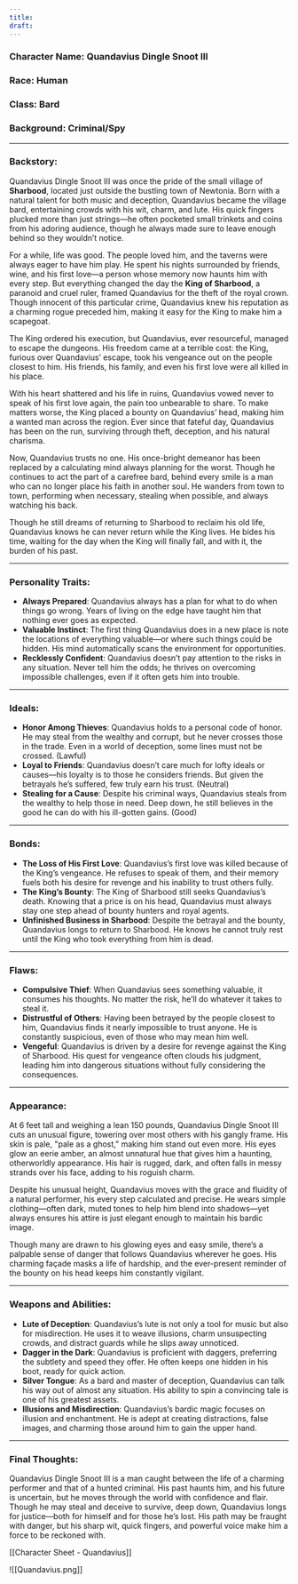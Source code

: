 ```yaml
---
title: 
draft:
---
```

### **Character Name**: Quandavius Dingle Snoot III

### **Race**: Human

### **Class**: Bard

### **Background**: Criminal/Spy

---

### **Backstory**:

Quandavius Dingle Snoot III was once the pride of the small village of **Sharbood**, located just outside the bustling town of Newtonia. Born with a natural talent for both music and deception, Quandavius became the village bard, entertaining crowds with his wit, charm, and lute. His quick fingers plucked more than just strings—he often pocketed small trinkets and coins from his adoring audience, though he always made sure to leave enough behind so they wouldn’t notice.

For a while, life was good. The people loved him, and the taverns were always eager to have him play. He spent his nights surrounded by friends, wine, and his first love—a person whose memory now haunts him with every step. But everything changed the day the **King of Sharbood**, a paranoid and cruel ruler, framed Quandavius for the theft of the royal crown. Though innocent of this particular crime, Quandavius knew his reputation as a charming rogue preceded him, making it easy for the King to make him a scapegoat.

The King ordered his execution, but Quandavius, ever resourceful, managed to escape the dungeons. His freedom came at a terrible cost: the King, furious over Quandavius’ escape, took his vengeance out on the people closest to him. His friends, his family, and even his first love were all killed in his place.

With his heart shattered and his life in ruins, Quandavius vowed never to speak of his first love again, the pain too unbearable to share. To make matters worse, the King placed a bounty on Quandavius’ head, making him a wanted man across the region. Ever since that fateful day, Quandavius has been on the run, surviving through theft, deception, and his natural charisma.

Now, Quandavius trusts no one. His once-bright demeanor has been replaced by a calculating mind always planning for the worst. Though he continues to act the part of a carefree bard, behind every smile is a man who can no longer place his faith in another soul. He wanders from town to town, performing when necessary, stealing when possible, and always watching his back.

Though he still dreams of returning to Sharbood to reclaim his old life, Quandavius knows he can never return while the King lives. He bides his time, waiting for the day when the King will finally fall, and with it, the burden of his past.

---

### **Personality Traits**:

- **Always Prepared**: Quandavius always has a plan for what to do when things go wrong. Years of living on the edge have taught him that nothing ever goes as expected.
- **Valuable Instinct**: The first thing Quandavius does in a new place is note the locations of everything valuable—or where such things could be hidden. His mind automatically scans the environment for opportunities.
- **Recklessly Confident**: Quandavius doesn’t pay attention to the risks in any situation. Never tell him the odds; he thrives on overcoming impossible challenges, even if it often gets him into trouble.

---

### **Ideals**:

- **Honor Among Thieves**: Quandavius holds to a personal code of honor. He may steal from the wealthy and corrupt, but he never crosses those in the trade. Even in a world of deception, some lines must not be crossed. (Lawful)
- **Loyal to Friends**: Quandavius doesn’t care much for lofty ideals or causes—his loyalty is to those he considers friends. But given the betrayals he’s suffered, few truly earn his trust. (Neutral)
- **Stealing for a Cause**: Despite his criminal ways, Quandavius steals from the wealthy to help those in need. Deep down, he still believes in the good he can do with his ill-gotten gains. (Good)

---

### **Bonds**:

- **The Loss of His First Love**: Quandavius’s first love was killed because of the King’s vengeance. He refuses to speak of them, and their memory fuels both his desire for revenge and his inability to trust others fully.
- **The King’s Bounty**: The King of Sharbood still seeks Quandavius’s death. Knowing that a price is on his head, Quandavius must always stay one step ahead of bounty hunters and royal agents.
- **Unfinished Business in Sharbood**: Despite the betrayal and the bounty, Quandavius longs to return to Sharbood. He knows he cannot truly rest until the King who took everything from him is dead.

---

### **Flaws**:

- **Compulsive Thief**: When Quandavius sees something valuable, it consumes his thoughts. No matter the risk, he’ll do whatever it takes to steal it.
- **Distrustful of Others**: Having been betrayed by the people closest to him, Quandavius finds it nearly impossible to trust anyone. He is constantly suspicious, even of those who may mean him well.
- **Vengeful**: Quandavius is driven by a desire for revenge against the King of Sharbood. His quest for vengeance often clouds his judgment, leading him into dangerous situations without fully considering the consequences.

---

### **Appearance**:

At 6 feet tall and weighing a lean 150 pounds, Quandavius Dingle Snoot III cuts an unusual figure, towering over most others with his gangly frame. His skin is pale, "pale as a ghost," making him stand out even more. His eyes glow an eerie amber, an almost unnatural hue that gives him a haunting, otherworldly appearance. His hair is rugged, dark, and often falls in messy strands over his face, adding to his roguish charm.

Despite his unusual height, Quandavius moves with the grace and fluidity of a natural performer, his every step calculated and precise. He wears simple clothing—often dark, muted tones to help him blend into shadows—yet always ensures his attire is just elegant enough to maintain his bardic image.

Though many are drawn to his glowing eyes and easy smile, there’s a palpable sense of danger that follows Quandavius wherever he goes. His charming façade masks a life of hardship, and the ever-present reminder of the bounty on his head keeps him constantly vigilant.

---

### **Weapons and Abilities**:

- **Lute of Deception**: Quandavius’s lute is not only a tool for music but also for misdirection. He uses it to weave illusions, charm unsuspecting crowds, and distract guards while he slips away unnoticed.
- **Dagger in the Dark**: Quandavius is proficient with daggers, preferring the subtlety and speed they offer. He often keeps one hidden in his boot, ready for quick action.
- **Silver Tongue**: As a bard and master of deception, Quandavius can talk his way out of almost any situation. His ability to spin a convincing tale is one of his greatest assets.
- **Illusions and Misdirection**: Quandavius’s bardic magic focuses on illusion and enchantment. He is adept at creating distractions, false images, and charming those around him to gain the upper hand.

---

### **Final Thoughts**:

Quandavius Dingle Snoot III is a man caught between the life of a charming performer and that of a hunted criminal. His past haunts him, and his future is uncertain, but he moves through the world with confidence and flair. Though he may steal and deceive to survive, deep down, Quandavius longs for justice—both for himself and for those he’s lost. His path may be fraught with danger, but his sharp wit, quick fingers, and powerful voice make him a force to be reckoned with.

[[Character Sheet - Quandavius]]

![[Quandavius.png]]